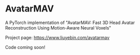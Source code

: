 # AvatarMAV
A PyTorch implementation of "AvatarMAV: Fast 3D Head Avatar Reconstruction Using Motion-Aware Neural Voxels"

Project page: https://www.liuyebin.com/avatarmav

Code coming soon!
